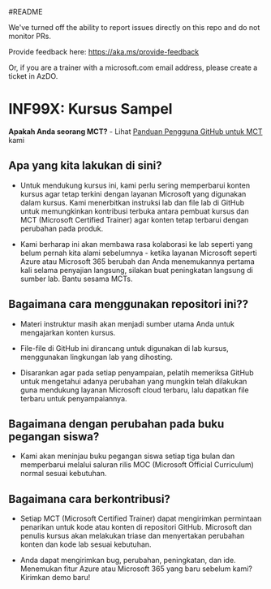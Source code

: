 #README

We've turned off the ability to report issues directly on this repo and do not monitor PRs.

Provide feedback here: https://aka.ms/provide-feedback

Or, if you are a trainer with a microsoft.com email address, please create a ticket in AzDO.

# INF99X: Kursus Sampel

**Apakah Anda seorang MCT?** - Lihat [Panduan Pengguna GitHub untuk MCT](https://microsoftlearning.github.io/MCT-User-Guide/) kami

## Apa yang kita lakukan di sini?

- Untuk mendukung kursus ini, kami perlu sering memperbarui konten kursus agar tetap terkini dengan layanan Microsoft yang digunakan dalam kursus. Kami menerbitkan instruksi lab dan file lab di GitHub untuk memungkinkan kontribusi terbuka antara pembuat kursus dan MCT (Microsoft Certified Trainer) agar konten tetap terbarui dengan perubahan pada produk.

- Kami berharap ini akan membawa rasa kolaborasi ke lab seperti yang belum pernah kita alami sebelumnya - ketika layanan Microsoft seperti Azure atau Microsoft 365 berubah dan Anda menemukannya pertama kali selama penyajian langsung, silakan buat peningkatan langsung di sumber lab. Bantu sesama MCTs.

## Bagaimana cara menggunakan repositori ini??

- Materi instruktur masih akan menjadi sumber utama Anda untuk mengajarkan konten kursus.

- File-file di GitHub ini dirancang untuk digunakan di lab kursus, menggunakan lingkungan lab yang dihosting.

- Disarankan agar pada setiap penyampaian, pelatih memeriksa GitHub untuk mengetahui adanya perubahan yang mungkin telah dilakukan guna mendukung layanan Microsoft cloud terbaru, lalu dapatkan file terbaru untuk penyampaiannya.

## Bagaimana dengan perubahan pada buku pegangan siswa?

- Kami akan meninjau buku pegangan siswa setiap tiga bulan dan memperbarui melalui saluran rilis MOC (Microsoft Official Curriculum) normal sesuai kebutuhan.

## Bagaimana cara berkontribusi?

- Setiap MCT (Microsoft Certified Trainer) dapat mengirimkan permintaan penarikan untuk kode atau konten di repositori GitHub. Microsoft dan penulis kursus akan melakukan triase dan menyertakan perubahan konten dan kode lab sesuai kebutuhan.

- Anda dapat mengirimkan bug, perubahan, peningkatan, dan ide. Menemukan fitur Azure atau Microsoft 365 yang baru sebelum kami? Kirimkan demo baru!
